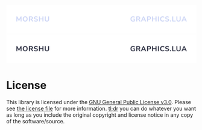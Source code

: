 <p align='center'>
  <a href='https://www.github.com/morshul/graphics.lua#gh-dark-mode-only' target='_blank' rel='noopener noreferrer'>
    <img src='assets/logo-light.svg' alt='graphics'>
  </a>
  <a href='https://www.github.com/morshul/graphics.lua#gh-light-mode-only' target='_blank' rel='noopener noreferrer'>
    <img src='assets/logo-dark.svg' alt='graphics'>
  </a>
</p>

# License

This library is licensed under the [GNU General Public License v3.0](https://opensource.org/licenses/GPL-3.0). Please see [the license file](../COPYING) for more information. [tl;dr](https://tldrlegal.com/license/gnu-general-public-license-v3-(gpl-3)) you can do whatever you want as long as you include the original copyright and license notice in any copy of the software/source.
